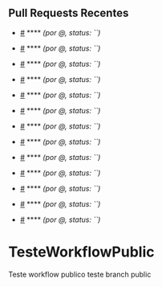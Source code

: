 ## Pull Requests Recentes
- [#]() **** _(por @, status: ``)_
- [#]() **** _(por @, status: ``)_
- [#]() **** _(por @, status: ``)_
- [#]() **** _(por @, status: ``)_
- [#]() **** _(por @, status: ``)_
- [#]() **** _(por @, status: ``)_
- [#]() **** _(por @, status: ``)_
- [#]() **** _(por @, status: ``)_
- [#]() **** _(por @, status: ``)_
- [#]() **** _(por @, status: ``)_
- [#]() **** _(por @, status: ``)_
- [#]() **** _(por @, status: ``)_

- [#]() **** _(por @, status: ``)_

# TesteWorkflowPublic
Teste workflow publico
teste branch public

